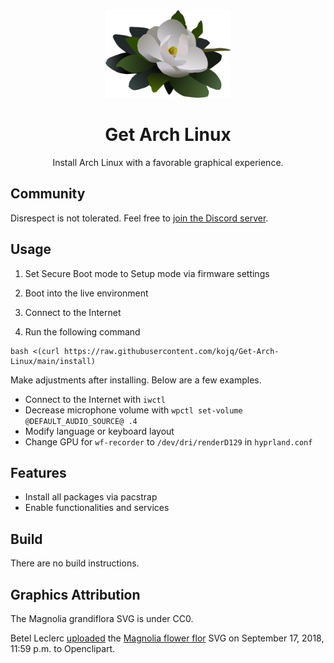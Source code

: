 <div align=center>
  <img src=LOGO.svg height=140/>

  # Get Arch Linux

  Install Arch Linux with a favorable graphical experience.
</div>

## Community

Disrespect is not tolerated. Feel free to [join the Discord server](https://discord.com/invite/C6NdvU5bzN).

## Usage

1. Set Secure Boot mode to Setup mode via firmware settings

1. Boot into the live environment

1. Connect to the Internet

1. Run the following command

```ShellSession
bash <(curl https://raw.githubusercontent.com/kojq/Get-Arch-Linux/main/install)
```

Make adjustments after installing. Below are a few examples.

- Connect to the Internet with `iwctl`
- Decrease microphone volume with `wpctl set-volume @DEFAULT_AUDIO_SOURCE@ .4`
- Modify language or keyboard layout
- Change GPU for `wf-recorder` to `/dev/dri/renderD129` in `hyprland.conf`

## Features

- Install all packages via pacstrap
- Enable functionalities and services

## Build

There are no build instructions.

## Graphics Attribution

The Magnolia grandiflora SVG is under CC0.

Betel Leclerc [uploaded](https://openclipart.org/download/306895/1537228771.svg) the [Magnolia flower flor](https://openclipart.org/detail/306895/magnolia-flower-flor) SVG on September 17, 2018, 11:59 p.m. to Openclipart.
